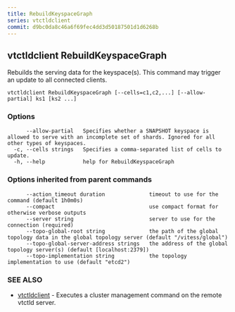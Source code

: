 ```yaml
---
title: RebuildKeyspaceGraph
series: vtctldclient
commit: d9bc0da8c46a6f69fec4dd3d50187501d1d6268b
---
```

## vtctldclient RebuildKeyspaceGraph

Rebuilds the serving data for the keyspace(s). This command may trigger an update to all connected clients.

```
vtctldclient RebuildKeyspaceGraph [--cells=c1,c2,...] [--allow-partial] ks1 [ks2 ...]
```

### Options

```
      --allow-partial   Specifies whether a SNAPSHOT keyspace is allowed to serve with an incomplete set of shards. Ignored for all other types of keyspaces.
  -c, --cells strings   Specifies a comma-separated list of cells to update.
  -h, --help            help for RebuildKeyspaceGraph
```

### Options inherited from parent commands

```
      --action_timeout duration              timeout to use for the command (default 1h0m0s)
      --compact                              use compact format for otherwise verbose outputs
      --server string                        server to use for the connection (required)
      --topo-global-root string              the path of the global topology data in the global topology server (default "/vitess/global")
      --topo-global-server-address strings   the address of the global topology server(s) (default [localhost:2379])
      --topo-implementation string           the topology implementation to use (default "etcd2")
```

### SEE ALSO

* [vtctldclient](../)	 - Executes a cluster management command on the remote vtctld server.

